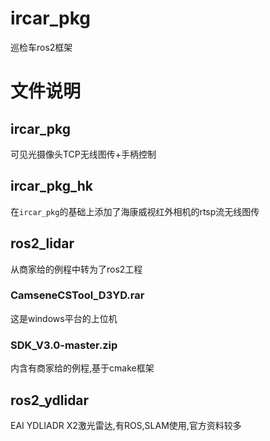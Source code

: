 # ircar_pkg
巡检车ros2框架
# 文件说明
## ircar_pkg
可见光摄像头TCP无线图传+手柄控制
## ircar_pkg_hk
在`ircar_pkg`的基础上添加了海康威视红外相机的rtsp流无线图传
## ros2_lidar
从商家给的例程中转为了ros2工程
### CamseneCSTool_D3YD.rar
这是windows平台的上位机
### SDK_V3.0-master.zip
内含有商家给的例程,基于cmake框架
## ros2_ydlidar
EAI YDLIADR X2激光雷达,有ROS,SLAM使用,官方资料较多
